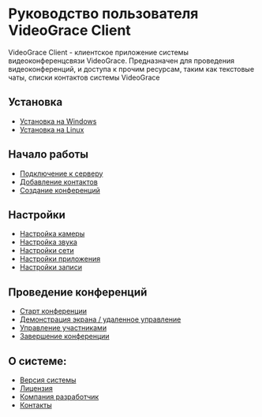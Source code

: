# Руководство пользователя VideoGrace Client

VideoGrace Client - клиентское приложение системы видеоконференцсвязи VideoGrace.
Предназначен для проведения видеоконференций, и доступа к прочим ресурсам, таким как текстовые чаты, списки контактов системы VideoGrace

## Установка
* [Установка на Windows](install/win.md)
* [Установка на Linux](install/lin.md)

## Начало работы
* [Подключение к серверу](setup/connect.md)
* [Добавление контактов](setup/contacts.md)
* [Создание конференций](setup/conference.md)

## Настройки
* [Настройка камеры](settings/camera.md)
* [Настройка звука](settings/sound.md)
* [Настройки сети](settings/network.md)
* [Настройки приложения](settings/app.md)
* [Настройки записи](settings/record.md)

## Проведение конференций
* [Старт конференции](conferencing/start.md)
* [Демонстрация экрана / удаленное управление](conferencing/demonstration.md)
* [Управление участниками](conferencing/moderation.md)
* [Завершение конференции](conferencing/end.md)

## О системе:
* [Версия системы](about/version.md)
* [Лицензия](about/licence.md)
* [Компания разработчик](about/company.md)
* [Контакты](about/contacts.md)
